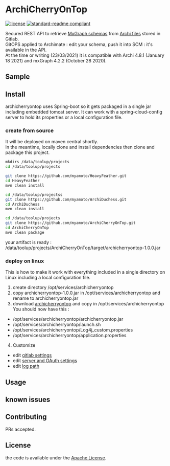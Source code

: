 # ArchiCherryOnTop

[![license](https://img.shields.io/github/license/myamoto/ArchiCherryOnTop.svg)](LICENSE)
[![standard-readme compliant](https://img.shields.io/badge/readme%20style-standard-brightgreen.svg?style=flat-square)](https://github.com/myamoto/ArchiCherryOnTop)

Secured REST API to retrieve [MxGraph schemas](https://jgraph.github.io/mxgraph/) from [Archi files](https://www.archimatetool.com/download) stored in Gitlab.\
GitOPS applied to Archimate : edit your schema, push it into SCM : it's available in the API.\
At the time or writing (23/03/2021) it is compatible with Archi 4.8.1 (January 18 2021) and mxGraph 4.2.2 (October 28 2020).

## Sample


## Install

archicherryontop uses Spring-boot so it gets packaged in a single jar including embedded tomcat server. It can work with a spring-cloud-config server to hold its properties or a local configuration file.

### create from source

It will be deployed on maven central shortly.\
In the meantime, locally clone and install dependencies then clone and package this project.

```bash
mkdirs /data/toolup/projects
cd /data/toolup/projects

git clone https://github.com/myamoto/HeavyFeather.git
cd HeavyFeather
mvn clean install

cd /data/toolup/projectss
git clone https://github.com/myamoto/ArchiDuchess.git
cd ArchiDuchess
mvn clean install

cd /data/toolup/projects
git clone https://github.com/myamoto/ArchiCherryOnTop.git
cd ArchiCherryOnTop
mvn clean package
```

your artifact is ready : /data/toolup/projects/ArchiCherryOnTop/target/archicherryontop-1.0.0.jar
### deploy on linux

This is how to make it work with everything included in a single directory on Linux including a local configuration file.

1) create directory /opt/services/archicherryontop
2) copy archicherryontop-1.0.0.jar in /opt/services/archicherryontop and rename to archicherryontop.jar
3) download [archicherryontop](./src/deploy/archicherryontop) and copy in /opt/services/archicherryontop\
  You should now have this :
  - /opt/services/archicherryontop/archicherryontop.jar
  - /opt/services/archicherryontop/launch.sh
  - /opt/services/archicherryontop/Log4j_custom.properties
  - /opt/services/archicherryontop/application.properties
4) Customize
  - edit [gitlab settings](./src/deploy/archicherryontop/application.properties)
  - edit [server and OAuth settings](./src/deploy/archicherryontop/launch.sh)
  - edit [log path](./src/deploy/archicherryontop/Log4j_custom.properties#L7)

## Usage


## known issues

## Contributing

PRs accepted.

## License

the code is available under the [Apache License](LICENSE).
